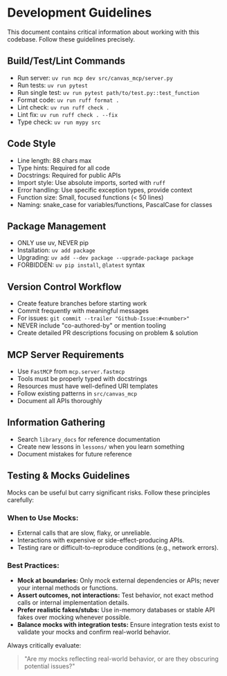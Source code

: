 # Development Guidelines

This document contains critical information about working with this codebase. Follow these guidelines precisely.

## Build/Test/Lint Commands

- Run server: `uv run mcp dev src/canvas_mcp/server.py`
- Run tests: `uv run pytest`
- Run single test: `uv run pytest path/to/test.py::test_function`
- Format code: `uv run ruff format .`
- Lint check: `uv run ruff check .`
- Lint fix: `uv run ruff check . --fix`
- Type check: `uv run mypy src`

## Code Style

- Line length: 88 chars max
- Type hints: Required for all code
- Docstrings: Required for public APIs
- Import style: Use absolute imports, sorted with `ruff`
- Error handling: Use specific exception types, provide context
- Function size: Small, focused functions (< 50 lines)
- Naming: snake_case for variables/functions, PascalCase for classes

## Package Management

- ONLY use uv, NEVER pip
- Installation: `uv add package`
- Upgrading: `uv add --dev package --upgrade-package package`
- FORBIDDEN: `uv pip install`, `@latest` syntax

## Version Control Workflow

- Create feature branches before starting work
- Commit frequently with meaningful messages
- For issues: `git commit --trailer "Github-Issue:#<number>"`
- NEVER include "co-authored-by" or mention tooling
- Create detailed PR descriptions focusing on problem & solution

## MCP Server Requirements

- Use `FastMCP` from `mcp.server.fastmcp`
- Tools must be properly typed with docstrings
- Resources must have well-defined URI templates
- Follow existing patterns in `src/canvas_mcp`
- Document all APIs thoroughly

## Information Gathering

- Search `library_docs` for reference documentation
- Create new lessons in `lessons/` when you learn something
- Document mistakes for future reference

## Testing & Mocks Guidelines

Mocks can be useful but carry significant risks. Follow these principles carefully:

### When to Use Mocks:
- External calls that are slow, flaky, or unreliable.
- Interactions with expensive or side-effect-producing APIs.
- Testing rare or difficult-to-reproduce conditions (e.g., network errors).

### Best Practices:
- **Mock at boundaries:** Only mock external dependencies or APIs; never your internal methods or functions.
- **Assert outcomes, not interactions:** Test behavior, not exact method calls or internal implementation details.
- **Prefer realistic fakes/stubs:** Use in-memory databases or stable API fakes over mocking whenever possible.
- **Balance mocks with integration tests:** Ensure integration tests exist to validate your mocks and confirm real-world behavior.

Always critically evaluate:

> "Are my mocks reflecting real-world behavior, or are they obscuring potential issues?"

